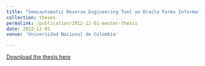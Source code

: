 ```yaml
---
title: "Semiautomatic Reverse Engineering Tool on Oracle Forms Information Systems"
collection: theses
permalink: /publication/2012-12-01-master-thesis
date: 2012-12-01
venue: 'Universidad Nacional de Colombia'

---
```

[Download the thesis here](http://www.bdigital.unal.edu.co/11939/1/300403.2012.pdf)
